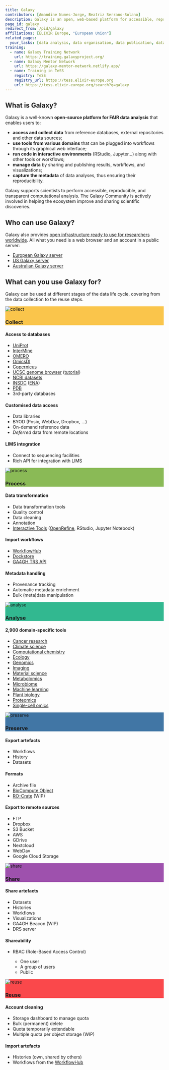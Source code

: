 ```yaml
---
title: Galaxy
contributors: [Amandine Nunes-Jorge, Beatriz Serrano-Solano]
description: Galaxy is an open, web-based platform for accessible, reproducible, and transparent computational research.
page_id: galaxy
redirect_from: /pid/galaxy
affiliations: [ELIXIR Europe, "European Union"]
related_pages: 
  your_tasks: [data analysis, data organisation, data publication, data quality, data transfer, existing data, identifiers, machine actionability, metadata]
training:
  - name: Galaxy Training Network
    url: https://training.galaxyproject.org/
  - name: Galaxy Mentor Network
    url: https://galaxy-mentor-network.netlify.app/
  - name: Training in TeSS
    registry: TeSS
    registry_url: https://tess.elixir-europe.org
    url: https://tess.elixir-europe.org/search?q=galaxy
---
```


## What is Galaxy?

Galaxy is a well-known **open-source platform for FAIR data analysis** that enables users to:
- **access and collect data** from reference databases, external repositories and other data sources;
- **use tools from various domains** that can be plugged into workflows through its graphical web interface;
- **run code in interactive environments** (RStudio, Jupyter...) along with other tools or workflows;
- **manage data** by sharing and publishing results, workflows, and visualizations;
- **capture the metadata** of data analyses, thus ensuring their reproducibility.

Galaxy supports scientists to perform accessible, reproducible, and transparent computational analysis. The Galaxy Community is actively involved in helping the ecosystem improve and sharing scientific discoveries.

<!-- {% include image.html file="galaxy-rdmkit.png" caption="Figure 1. Uses of Galaxy throughout the whole data life cycle." alt="Galaxy RDMkit" %} -->
## Who can use Galaxy?

Galaxy also provides [open infrastructure ready to use for researchers worldwide](https://galaxyproject.org/use/). All what you need is a web browser and an account in a public server:
- [European Galaxy server](https://usegalaxy.eu/)
- [US Galaxy server](https://usegalaxy.org/)
- [Australian Galaxy server](https://usegalaxy.org.au/)

## What can you use Galaxy for?

Galaxy can be used at different stages of the data life cycle, covering from the data collection to the reuse steps. 


<div class="row row-cols-1 row-cols-sm-2 row-cols-lg-3 g-4">
  <div class="col">
    <div class="card border-3 h-100" style="border-color: #fac54b!important">
    <div style="background-color:#fac54b;">
        <img src="{{ '/images/life_cycle_icons/collect-icon.svg' | relative_url }}" class="card-img-top pt-3" style="max-height: 5em;" alt="collect">
        <h3 class="card-title text-center mb-4 ff-theme mt-0 text-white">Collect</h3>
      </div>
      <div class="card-body">
        <h4 class="mt-0">Access to databases</h4>
        <ul class="lh-sm">
          <li><a href="https://www.uniprot.org/">UniProt</a></li>
          <li><a href="http://intermine.org/">InterMine</a></li>
          <li><a href="https://www.openmicroscopy.org/omero/">OMERO</a></li>
          <li><a href="https://www.omicsdi.org/">OmicsDI</a></li>
          <li><a href="https://www.copernicus.eu/en">Copernicus</a></li>
          <li><a href="https://genome.ucsc.edu/">UCSC genome browser</a> (<a href="https://training.galaxyproject.org/training-material/topics/introduction/tutorials/galaxy-intro-strands/tutorial.html">tutorial</a>)</li>
          <li><a href="https://www.ncbi.nlm.nih.gov/datasets/">NCBI datasets</a></li>
          <li><a href="https://www.insdc.org/">INSDC</a> (<a href="https://www.ebi.ac.uk/ena/browser/about">ENA</a>)</li>
          <li><a href="https://www.rcsb.org/">PDB</a></li>
          <li>3rd-party databases</li>
        </ul>
        <h4>Customised data access</h4>
        <ul class="lh-sm">
          <li>Data libraries</li>
          <li>BYOD (Posix, WebDav, Dropbox, ...)</li>
          <li>On-demand reference data</li>
          <li><i>Deferred</i> data from remote locations</li>
        </ul>
        <h4>LIMS integration</h4>
        <ul class="lh-sm">
          <li>Connect to sequencing facilities</li>
          <li>Rich API for integration with LIMS</li>
        </ul>
      </div>
    </div>
  </div>
  <div class="col">
    <div class="card border-3 h-100" style="border-color: #8aba56!important">
      <div style="background-color:#8aba56;">
        <img src="{{ '/images/life_cycle_icons/process-icon.svg' | relative_url }}" class="card-img-top pt-3" style="max-height: 5em;" alt="process">
        <h3 class="card-title text-center mb-4 ff-theme mt-0 text-white">Process</h3>
      </div>
      <div class="card-body">
        <h4 class="mt-0">Data transformation</h4>
        <ul class="lh-sm">
          <li>Data transformation tools</li>
          <li>Quality control</li>
          <li>Data cleaning</li>
          <li>Annotation</li>
          <li><a href="https://live.usegalaxy.eu/">Interactive Tools</a> (<a href="https://openrefine.org/">OpenRefine</a>, RStudio, Jupyter Notebook)</li>
        </ul>
        <h4>Import workflows</h4>
        <ul class="lh-sm">
          <li><a href="https://workflowhub.eu/">WorkflowHub</a></li>
          <li><a href="https://dockstore.org/">Dockstore</a></li>
          <li><a href="https://www.ga4gh.org/news/tool-registry-service-api-enabling-an-interoperable-library-of-genomics-analysis-tools/">GA4GH TRS API</a></li>
        </ul>
        <h4>Metadata handling</h4>
        <ul class="lh-sm">
          <li>Provenance tracking</li>
          <li>Automatic metadata enrichment</li>
          <li>Bulk (meta)data manipulation</li>
        </ul>
      </div>
    </div>
  </div>
  <div class="col">
    <div class="card border-3 h-100" style="border-color: #32b890!important">
      <div style="background-color:#32b890;">
        <img src="{{ '/images/life_cycle_icons/analyse-icon.svg' | relative_url }}" class="card-img-top pt-3" style="max-height: 5em;" alt="analyse">
        <h3 class="card-title text-center mb-4 ff-theme mt-0 text-white">Analyse</h3>
      </div>
      <div class="card-body">
        <h4 class="mt-0">2,900 domain-specific tools</h4>
        <ul class="lh-sm">
          <li><a href="https://cancer.usegalaxy.eu/">Cancer research</a></li>
          <li><a href="https://climate.usegalaxy.eu/">Climate science</a></li>
          <li><a href="https://cheminformatics.usegalaxy.eu/">Computational chemistry</a></li>
          <li><a href="https://ecology.usegalaxy.eu/">Ecology</a></li>
          <li><a href="https://assembly.usegalaxy.eu/">Genomics</a></li>
          <li><a href="https://imaging.usegalaxy.eu/">Imaging</a></li>
          <li><a href="https://materials.usegalaxy.eu/">Material science</a></li>
          <li><a href="https://metabolomics.usegalaxy.eu/">Metabolomics</a></li>
          <li><a href="https://microbiome.usegalaxy.eu/">Microbiome</a></li>
          <li><a href="https://ml.usegalaxy.eu/">Machine learning</a></li>
          <li><a href="https://plants.usegalaxy.eu/">Plant biology</a></li>
          <li><a href="https://proteomics.usegalaxy.eu/">Proteomics</a></li>
          <li><a href="https://singlecell.usegalaxy.eu/">Single-cell omics</a></li>
        </ul>
      </div>
    </div>
  </div>
  <div class="col">
    <div class="card border-3 h-100" style="border-color: #4176a5!important">
      <div style="background-color:#4176a5;">
        <img src="{{ '/images/life_cycle_icons/preserve-icon.svg' | relative_url }}" class="card-img-top pt-3" style="max-height: 5em;" alt="preserve">
        <h3 class="card-title text-center mb-4 ff-theme mt-0 text-white">Preserve</h3>
      </div>
      <div class="card-body">
        <h4 class="mt-0">Export artefacts</h4>
        <ul class="lh-sm">
          <li>Workflows</li>
          <li>History</li>
          <li>Datasets</li>
        </ul>
        <h4>Formats</h4>
        <ul class="lh-sm">
          <li>Archive file</li>
          <li><a href="https://biocomputeobject.org/">BioCompute Object</a></li>
          <li><a href="https://www.researchobject.org/ro-crate/">RO-Crate</a> (WIP)</li>
        </ul>
        <h4>Export to remote sources</h4>
        <ul class="lh-sm">
          <li>FTP</li>
          <li>Dropbox</li>
          <li>S3 Bucket</li>
          <li>AWS</li>
          <li>GDrive</li>
          <li>Nextcloud</li>
          <li>WebDav</li>
          <li>Google Cloud Storage</li>
        </ul>
      </div>
    </div>
  </div>
  <div class="col">
    <div class="card border-3 h-100" style="border-color: #9e51ad!important">
      <div style="background-color:#9e51ad;">
        <img src="{{ '/images/life_cycle_icons/share-icon.svg' | relative_url }}" class="card-img-top pt-3" style="max-height: 5em;" alt="share">
        <h3 class="card-title text-center mb-4 ff-theme mt-0 text-white">Share</h3>
      </div>
      <div class="card-body">
        <h4 class="mt-0">Share artefacts</h4>
        <ul class="lh-sm">
          <li>Datasets</li>
          <li>Histories</li>
          <li>Workflows</li>
          <li>Visualizations</li>
          <li>GA4GH Beacon (WIP)</li>
          <li>DRS server</li>
        </ul>
        <h4>Shareability</h4>
        <ul class="lh-sm">
          <li>RBAC (Role-Based Access Control)</li>
          <ul class="lh-sm">
            <li>One user</li>
            <li>A group of users</li>
            <li>Public</li>
          </ul>
        </ul>
      </div>
    </div>
  </div>
  <div class="col">
    <div class="card border-3 h-100" style="border-color: #fa484b!important">
      <div style="background-color:#fa484b;">
        <img src="{{ '/images/life_cycle_icons/reuse-icon.svg' | relative_url }}" class="card-img-top pt-3" style="max-height: 5em;" alt="reuse">
        <h3 class="card-title text-center mb-4 ff-theme mt-0 text-white">Reuse</h3>
      </div>
      <div class="card-body">
        <h4 class="mt-0">Account cleaning</h4>
        <ul class="lh-sm">
          <li>Storage dashboard to manage quota</li>
          <li>Bulk (permanent) delete</li>
          <li>Quota temporarily extendable</li>
          <li>Multiple quota per object storage (WIP)</li>
        </ul>
        <h4>Import artefacts</h4>
        <ul class="lh-sm">
          <li>Histories (own, shared by others)</li>
          <li>Workflows from the <a href="https://workflowhub.eu/">WorkflowHub</a></li>
        </ul>
      </div>
    </div>
  </div>
</div>

